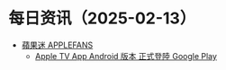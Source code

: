 ﻿# 每日资讯（2025-02-13）

- [蘋果迷 APPLEFANS](https://applefans.today/feed/)
  - [Apple TV App Android 版本 正式登陸 Google Play](https://applefans.today/2025-02-the-apple-tv-app-is-now-available-on-android/)
